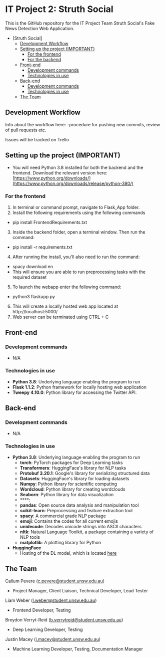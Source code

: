 # IT Project 2: Struth Social
This is the GitHub repository for the IT Project Team Struth Social's Fake News Detection Web Application.

- [Struth Social]
  - [Development Workflow](#development-workflow)
  - [Setting up the project (IMPORTANT)](#setting-up-the-project-important)
    - [For the frontend](#for-the-frontend)
    - [For the backend](#for-the-backend)
  - [Front-end](#front-end)
    - [Development commands](#development-commands)
    - [Technologies in use](#technologies-in-use)
  - [Back-end](#back-end)
    - [Development commands](#development-commands-1)
    - [Technologies in use](#technologies-in-use-1)
  - [The Team](#the-team)

## Development Workflow

Info about the workflow here:
-procedure for pushing new commits, review of pull requests etc.

Issues will be tracked on Trello


## Setting up the project (IMPORTANT)
- You will need Python 3.8 installed for both the backend and the frontend. Download the relevant version here: [https://www.python.org/downloads/](https://www.python.org/downloads/release/python-380/)
### For the frontend
1. In terminal or command prompt, navigate to Flask_App folder.
2. Install the following requirements using the following commands
  - pip install FrontendRequirements.txt
3. Inside the backend folder, open a terminal window. Then run the command:
  - pip install -r requirements.txt
4. After running the install, you'll also need to run the command:
  - spacy download en
  - This will ensure you are able to run preprocessing tasks with the required dataset
5. To launch the webapp enter the following command:
  - python3 flaskapp.py
6. This will create a locally hosted web app located at http://localhost:5000/
7. Web server can be terminated using CTRL + C


## Front-end

### Development commands
- N/A

### Technologies in use
- **Python 3.8**: Underlying language enabling the program to run
- **Flask 1.1.2**: Python framework for locally hosting web application
- **Tweepy 4.10.0**: Python library for accessing the Twitter API.

## Back-end

### Development commands
- N/A

### Technologies in use
- **Python 3.8**: Underlying language enabling the program to run
  - **torch**: PyTorch packages for Deep Learning tasks
  - **Transformers**: HuggingFace's library for NLP tasks
  - **Protobuf 3.20.1**: Google's library for serializing structured data
  - **Datasets**: HuggingFace's library for loading datasets
  - **Numpy**: Python library for scientific computing
  - **Wordcloud**: Python library for creating wordclouds
  - **Seaborn**: Python library for data visualization
  - ****:
  - **pandas**: Open source data analysis and manipulation tool
  - **scikit-learn**: Preprocessing and feature extraction tool
  - **spacy**: A commercial grade NLP package
  - **emoji**: Contains the codes for all current emojis
  - **unidecode**: Decodes unicode strings into ASCII characters
  - **nltk**: Natural Language Toolkit, a package containing a variety of NLP tools
  - **matplotlib**: A plotting library for Python
- **HuggingFace**
  - Hosting of the DL model, which is located [here](https://huggingface.co/bvrau/covid-twitter-bert-v2-struth)

## The Team
Callum Pevere  (c.pevere@student.unsw.edu.au)
- Project Manager, Client Liaison, Technical Developer, Lead Tester

Liam Weber (l.weber@student.unsw.edu.au)
- Frontend Developer, Testing

Breydon Verryt-Reid (b.verrytreid@student.unsw.edu.au)
- Deep Learning Developer, Testing

Justin Macey (j.macey@student.unsw.edu.au) 
- Machine Learning Developer, Testing, Documentation Manager
